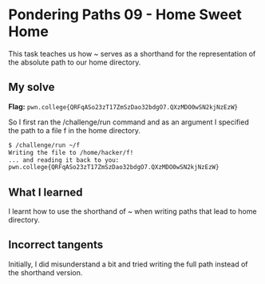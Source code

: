 # Pondering Paths 09 - Home Sweet Home
This task teaches us how ~ serves as a shorthand for the representation of the absolute path to our home directory.

## My solve
**Flag:** `pwn.college{QRFqASo23zT17ZmSzDao32bdgO7.QXzMDO0wSN2kjNzEzW}`

So I first ran the /challenge/run command and as an argument I specified the path to a file f in the home directory.

```bash
$ /challenge/run ~/f
Writing the file to /home/hacker/f!
... and reading it back to you:
pwn.college{QRFqASo23zT17ZmSzDao32bdgO7.QXzMDO0wSN2kjNzEzW}
```

## What I learned 
I learnt how to use the shorthand of ~ when writing paths that lead to home directory.

## Incorrect tangents 
Initially, I did misunderstand a bit and tried writing the full path instead of the shorthand version. 
